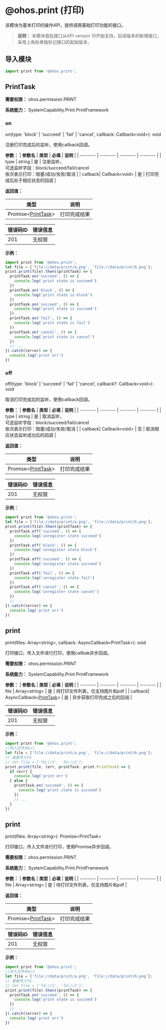 # @ohos.print (打印)

该模块为基本打印的操作API，提供调用基础打印功能的接口。

> **说明：**
> 本模块首批接口从API version 10开始支持。后续版本的新增接口，采用上角标单独标记接口的起始版本。

## 导入模块

```js
import print from '@ohos.print';
```

## PrintTask

**需要权限：** ohos.permission.PRINT

**系统能力：** SystemCapability.Print.PrintFramework

### on

on(type: 'block' | 'succeed' | 'fail' | 'cancel', callback: Callback&lt;void&gt;): void

注册打印完成后的监听，使用callback回调。

**参数：**
| **参数名** | **类型** | **必填** | **说明** |
| -------- | -------- | -------- | -------- |
| type | string | 是 | 注册监听，<br/>可选监听字段：block/succeed/fail/cancel <br/>依次表示打印：阻塞/成功/失败/取消 |
| callback| Callback&lt;void&gt; | 是 | 打印完成后处于相应状态的回调 |

**返回值：**

  | **类型** | **说明** |
  | -------- | -------- |
  | Promise&lt;[PrintTask](#PrintTask)&gt; | 打印完成结果 |

| **错误码ID** | **错误信息** |
| -------- | -------- |
| 201  | 无权限 |

**示例：**

```js
import print from '@ohos.print';
let file = ['file://data/print/a.png', 'file://data/print/b.png'];
print.print(file).then((printTask) => {
  printTask.on('succeed', () => {
    console.log('print state is succeed')
  })
  printTask.on('block', () => {
    console.log('print state is block')
  })
  printTask.on('succeed', () => {
    console.log('print state is succeed')
  })
  printTask.on('fail', () => {
    console.log('print state is fail')
  })
  printTask.on('cancel', () => {
    console.log('print state is cancel')
  })
  // ...
}).catch((error) => {
  console.log('print err')
})
```

### off

off(type: 'block' | 'succeed' | 'fail' | 'cancel', callback?: Callback&lt;void&gt;): void

取消打印完成后的监听，使用callback回调。

**参数：**
| **参数名** | **类型** | **必填** | **说明** |
| -------- | -------- | -------- | -------- |
| type | string | 是 | 取消监听，<br/>可选监听字段：block/succeed/fail/cancel <br/>依次表示打印：阻塞/成功/失败/取消 |
| callback| Callback&lt;void&gt; | 否 | 取消相应状态监听成功后的回调 |

**返回值：**

  | **类型** | **说明** |
  | -------- | -------- |
  | Promise&lt;[PrintTask](#PrintTask)&gt; | 打印完成结果 |

| **错误码ID** | **错误信息** |
| -------- | -------- |
| 201  | 无权限 |

**示例：**

```js
import print from '@ohos.print';
let file = ['file://data/print/a.png', 'file://data/print/b.png'];
print.print(file).then((printTask) => {
  printTask.off('succeed', () => {
    console.log('unregister state succeed')
  })
  printTask.off('block', () => {
    console.log('unregister state block')
  })
  printTask.off('succeed', () => {
    console.log('unregister state succeed')
  })
  printTask.off('fail', () => {
    console.log('unregister state fail')
  })
  printTask.off('cancel', () => {
    console.log('unregister state cancel')
  })
  // ...
}).catch((error) => {
  console.log('print err')
})
```

## print

print(files: Array&lt;string&gt;, callback: AsyncCallback&lt;PrintTask&gt;): void

打印接口，传入文件进行打印，使用callbak异步回调。

**需要权限：** ohos.permission.PRINT

**系统能力：** SystemCapability.Print.PrintFramework

**参数：**
| **参数名** | **类型** | **必填** | **说明** |
| -------- | -------- | -------- | -------- |
| file | Array&lt;string&gt; | 是 | 待打印文件列表，仅支持图片和pdf |
| callback| AsyncCallback&lt;[PrintTask](#PrintTask)&gt; | 是 | 异步获取打印完成之后的回调 |

| **错误码ID** | **错误信息** |
| -------- | -------- |
| 201  | 无权限 |

**示例：**

```js
import print from '@ohos.print';
//传入文件的uri
let file = ['file://data/print/a.png', 'file://data/print/b.png'];
// 或者传入fd
// let file = ['fd://1', 'fd://2'];
print.print(file, (err, printTask: print.PrintTask) => {
  if (err) {
    console.log('print err')
  } else {
    printTask.on('succeed', () => {
      console.log('print state is succeed')
    })
    // ...
  }
})
```

## print

print(files: Array&lt;string&gt;): Promise&lt;PrintTask&gt;

打印接口，传入文件进行打印，使用Promise异步回调。

**需要权限：** ohos.permission.PRINT

**系统能力：** SystemCapability.Print.PrintFramework

**参数：**
| **参数名** | **类型** | **必填** | **说明** |
| -------- | -------- | -------- | -------- |
| file | Array&lt;string&gt; | 是 | 待打印文件列表，仅支持图片和pdf |

**返回值：**

  | **类型** | **说明** |
  | -------- | -------- |
  | Promise&lt;[PrintTask](#PrintTask)&gt; | 打印完成结果 |

| **错误码ID** | **错误信息** |
| -------- | -------- |
| 201  | 无权限 |

**示例：**

```js
import print from '@ohos.print';
//传入文件的uri
let file = ['file://data/print/a.png', 'file://data/print/b.png'];
// 或者传入fd
// let file = ['fd://1', 'fd://2'];
print.print(file).then((printTask) => {
  printTask.on('succeed', () => {
    console.log('print state is succeed')
  })
  // ...
}).catch((error) => {
  console.log('print err')
})
```